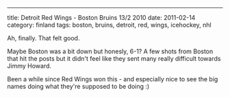 ---
title: Detroit Red Wings - Boston Bruins 13/2 2010
date: 2011-02-14
category: finland
tags: boston, bruins, detroit, red, wings, icehockey, nhl

Ah, finally. That felt good.

Maybe Boston was a bit down but honesly, 6-1? A few shots from Boston that hit the posts but it didn't feel like they sent many really difficult towards Jimmy Howard.

Been a while since Red Wings won this - and especially nice to see the big names doing what they're supposed to be doing :)
